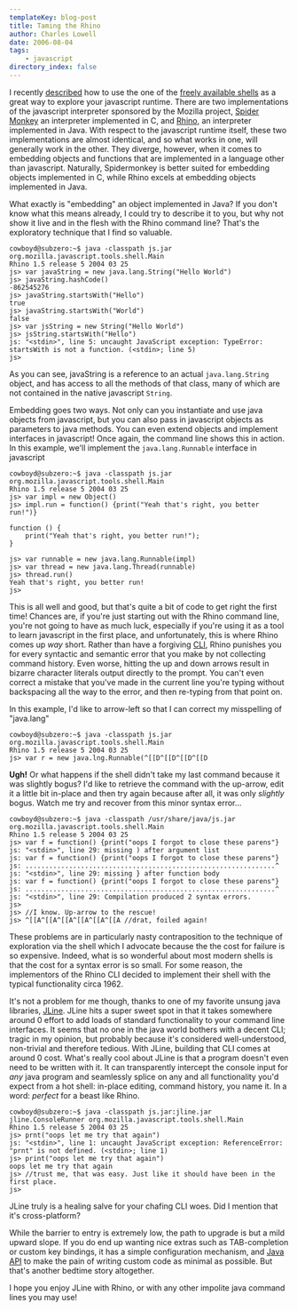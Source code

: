 ```yaml
---
templateKey: blog-post
title: Taming the Rhino
author: Charles Lowell
date: 2006-08-04
tags: 
    - javascript
directory_index: false
---
```


<p>I recently <a href="learning-javascript-from-the-command-line">described</a> how to use the one of the <a href="http://www.mozilla.org/js/">freely available shells</a> as a great way to explore your javascript runtime. There are two implementations of the javascript interpreter sponsored by the Mozilla project, <a href="http://www.mozilla.org/js/spidermonkey">Spider Monkey</a> an interpreter implemented in C, and <a href="http://www.mozilla.org/rhino/">Rhino</a>, an interpreter implemented in Java. With respect to the javascript runtime itself, these two implementations are almost identical, and so what works in one, will generally work in the other. They diverge, however, when it comes to embedding objects and functions that are implemented in a language other than javascript. Naturally, Spidermonkey is better suited for embedding objects implemented in C, while Rhino excels at embedding objects implemented in Java.</p>

<p>What exactly is "embedding" an object implemented in Java? If you don't know what this means already, I could try to describe it to you, but why not show it live and in the flesh with the Rhino command line? That's the exploratory technique that I find so valuable.</p>


    cowboyd@subzero:~$ java -classpath js.jar org.mozilla.javascript.tools.shell.Main
    Rhino 1.5 release 5 2004 03 25
    js> var javaString = new java.lang.String("Hello World")
    js> javaString.hashCode()
    -862545276
    js> javaString.startsWith("Hello")
    true
    js> javaString.startsWith("World")
    false
    js> var jsString = new String("Hello World")
    js> jsString.startsWith("Hello")
    js: "<stdin>", line 5: uncaught JavaScript exception: TypeError: startsWith is not a function. (<stdin>; line 5)
    js>

As you can see, javaString is a reference to an actual `java.lang.String` object, and has access to all the methods of that class, many of which are not contained in the native javascript `String`.

Embedding goes two ways. Not only can you instantiate and use java objects from javascript, but you can also pass in javascript objects as parameters to java methods. You can even extend objects and implement interfaces in javascript! Once again, the command line shows this in action. In this example, we'll implement the `java.lang.Runnable` interface in javascript

    cowboyd@subzero:~$ java -classpath js.jar org.mozilla.javascript.tools.shell.Main
    Rhino 1.5 release 5 2004 03 25
    js> var impl = new Object()
    js> impl.run = function() {print("Yeah that's right, you better run!")}

    function () {
        print("Yeah that's right, you better run!");
    }

    js> var runnable = new java.lang.Runnable(impl)
    js> var thread = new java.lang.Thread(runnable)
    js> thread.run()
    Yeah that's right, you better run!
    js>

<p>This is all well and good, but that's quite a bit of code to get right the first time! Chances are, if you're just starting out with the Rhino command line, you're not going to have as much luck, especially if you're using it as a tool to learn javascript in the first place, and unfortunately, this is where Rhino comes up <em>way</em> short. Rather than have a forgiving <a href="http://en.wikipedia.org/wiki/Command_line_interface">CLI</a>, Rhino punishes you for every syntactic and semantic error that you make by not collecting command history. Even worse, hitting the up and down arrows result in bizarre character literals output directly to the prompt. You can't even correct a mistake that you've made in the current line you're typing without backspacing all the way to the error, and then re-typing from that point on.</p>

<p>In this example, I'd like to arrow-left so that I can correct my misspelling of "java.lang"</p>

    cowboyd@subzero:~$ java -classpath js.jar org.mozilla.javascript.tools.shell.Main
    Rhino 1.5 release 5 2004 03 25
    js> var r = new java.lng.Runnable(^[[D^[[D^[[D^[[D

<p><strong>Ugh!</strong> Or what happens if the shell didn't take my last command because it was slightly bogus? I'd like to retrieve the command with the up-arrow, edit it a little bit in-place and then try again because after all, it was only <em>slightly</em> bogus. Watch me try and recover from this minor syntax error...</p>


    cowboyd@subzero:~$ java -classpath /usr/share/java/js.jar org.mozilla.javascript.tools.shell.Main
    Rhino 1.5 release 5 2004 03 25
    js> var f = function() {print("oops I forgot to close these parens"}
    js: "<stdin>", line 29: missing ) after argument list
    js: var f = function() {print("oops I forgot to close these parens"}
    js: ...............................................................^
    js: "<stdin>", line 29: missing } after function body
    js: var f = function() {print("oops I forgot to close these parens"}
    js: ...............................................................^
    js: "<stdin>", line 29: Compilation produced 2 syntax errors.
    js>
    js> //I know. Up-arrow to the rescue!
    js> ^[[A^[[A^[[A^[[A^[[A^[[A //drat, foiled again!

<p>These problems are in particularly nasty contraposition to the technique of exploration via the shell which I advocate because the the cost for failure is so expensive. Indeed, what is so wonderful about most modern shells is that the cost for a syntax error is so small. For some reason, the implementors of the Rhino CLI decided to implement their shell with the typical functionality circa 1962.</p>

<p>It's not a problem for me though, thanks to one of my favorite unsung java libraries, <a href="http://jline.sourceforge.net/">JLine</a>. JLine hits a super sweet spot in that it takes somewhere around 0 effort to add loads of standard functionality to your command line interfaces. It seems that no one in the java world bothers with a decent CLI; tragic in my opinion, but probably because it's considered well-understood, non-trivial and therefore tedious. With JLine, building that CLI comes at around 0 cost. What's really cool about JLine is that a program doesn't even need to be written with it. It can transparently intercept the console input for <em>any</em> java program and seamlessly splice on any and all functionality you'd expect from a hot shell: in-place editing, command history, you name it. In a word: <em>perfect</em> for a beast like Rhino.</p>

    cowboyd@subzero:~$ java -classpath js.jar:jline.jar  jline.ConsoleRunner org.mozilla.javascript.tools.shell.Main
    Rhino 1.5 release 5 2004 03 25
    js> prnt("oops let me try that again")
    js: "<stdin>", line 1: uncaught JavaScript exception: ReferenceError: "prnt" is not defined. (<stdin>; line 1)
    js> print("oops let me try that again")
    oops let me try that again
    js> //trust me, that was easy. Just like it should have been in the first place.
    js>

<p>JLine truly is a healing salve for your chafing CLI woes. Did I mention that it's cross-platform?</p>

<p>While the barrier to entry is extremely low, the path to upgrade is but a mild upward slope. If you do end up wanting nice extras such as TAB-completion or custom key bindings, it has a simple configuration mechanism, and <a href="http://jline.sourceforge.net/apidocs/index.html">Java API</a> to make the pain of writing custom code as minimal as possible. But that's another bedtime story altogether.</p>

<p>I hope you enjoy JLine with Rhino, or with any other impolite java command lines you may use!</p>
